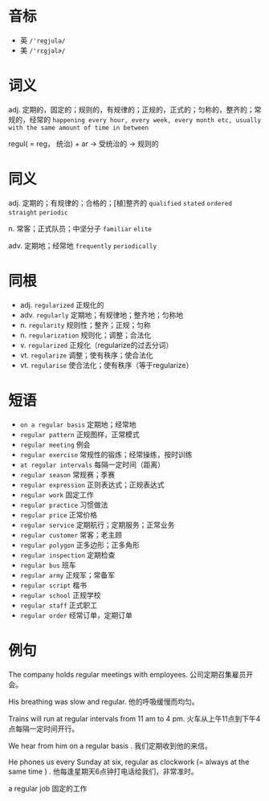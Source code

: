 # 音标

- 英 `/'regjulə/`
- 美 `/'rɛgjəlɚ/`

# 词义

adj. 定期的，固定的；规则的，有规律的；正规的，正式的；匀称的，整齐的；常规的，经常的
`happening every hour, every week, every month etc, usually with the same amount of time in between`



regul( = reg， 统治) + ar → 受统治的 → 规则的

# 同义

adj. 定期的；有规律的；合格的；[植]整齐的
`qualified` `stated` `ordered` `straight` `periodic`

n. 常客；正式队员；中坚分子
`familiar` `elite`

adv. 定期地；经常地
`frequently` `periodically`

# 同根

- adj. `regularized` 正规化的
- adv. `regularly` 定期地；有规律地；整齐地；匀称地
- n. `regularity` 规则性；整齐；正规；匀称
- n. `regularization` 规则化；调整；合法化
- v. `regularized` 正规化（regularize的过去分词）
- vt. `regularize` 调整；使有秩序；使合法化
- vt. `regularise` 使合法化；使有秩序（等于regularize）

# 短语

- `on a regular basis` 定期地；经常地
- `regular pattern` 正规图样，正常模式
- `regular meeting` 例会
- `regular exercise` 常规性的锻炼；经常操练，按时训练
- `at regular intervals` 每隔一定时间（距离）
- `regular season` 常规赛；季赛
- `regular expression` 正则表达式；正规表达式
- `regular work` 固定工作
- `regular practice` 习惯做法
- `regular price` 正常价格
- `regular service` 定期航行；定期服务；正常业务
- `regular customer` 常客；老主顾
- `regular polygon` 正多边形；正多角形
- `regular inspection` 定期检查
- `regular bus` 班车
- `regular army` 正规军；常备军
- `regular script` 楷书
- `regular school` 正规学校
- `regular staff` 正式职工
- `regular order` 经常订单，定期订单

# 例句

The company holds regular meetings with employees.
公司定期召集雇员开会。

His breathing was slow and regular.
他的呼吸缓慢而均匀。

Trains will run at regular intervals from 11 am to 4 pm.
火车从上午11点到下午4点每隔一定时间开行。

We hear from him on a regular basis .
我们定期收到他的来信。

He phones us every Sunday at six, regular as clockwork (= always at the same time ) .
他每逢星期天6点钟打电话给我们，非常准时。

a regular job
固定的工作


